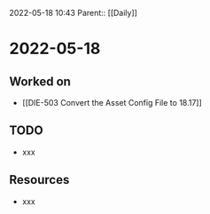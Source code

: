 2022-05-18 10:43
Parent:: [[Daily]]

# 2022-05-18

## Worked on

- [[DIE-503 Convert the Asset Config File to 18.17]]

## TODO

- xxx

## Resources

- xxx
